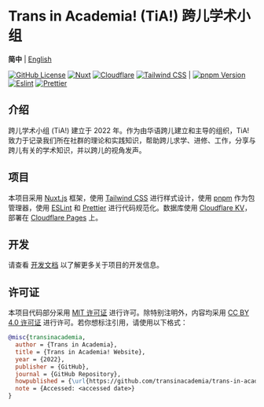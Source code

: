 # Trans in Academia! (TiA!) 跨儿学术小组

**简中** | [English](README-EN.md)

[![GitHub License][license-badge]][license-link]
[![Nuxt][nuxt-badge]][nuxt-link]
[![Cloudflare][cloudflare-badge]][cloudflare-link]
[![Tailwind CSS][tailwind-badge]][tailwind-link] |
[![pnpm Version][pnpm-badge]][pnpm-link]
[![Eslint][eslint-badge]][eslint-link]
[![Prettier][prettier-badge]][prettier-link]

## 介绍

跨儿学术小组 (TiA!) 建立于 2022 年。作为由华语跨儿建立和主导的组织，TiA! 致力于记录我们所在社群的理论和实践知识，帮助跨儿求学、进修、工作，分享与跨儿有关的学术知识，并以跨儿的视角发声。

## 项目

本项目采用 [Nuxt.js][nuxt-link] 框架，使用 [Tailwind CSS][tailwind-link] 进行样式设计，使用 [pnpm][pnpm-link] 作为包管理器，使用 [ESLint][eslint-link] 和 [Prettier][prettier-link] 进行代码规范化。数据库使用 [Cloudflare KV][cloudflare-link]，部署在 [Cloudflare Pages][cloudflare-link] 上。

## 开发

请查看 [开发文档](docs/DEV.md) 以了解更多关于项目的开发信息。

## 许可证

本项目代码部分采用 [MIT 许可证](LICENSE) 进行许可。除特别注明外，内容均采用 [CC BY 4.0 许可证](LICENSE-CC) 进行许可。若你想标注引用，请使用以下格式：

```bibtex
@misc{transinacademia,
  author = {Trans in Academia},
  title = {Trans in Academia! Website},
  year = {2022},
  publisher = {GitHub},
  journal = {GitHub Repository},
  howpublished = {\url{https://github.com/transinacademia/trans-in-academia-web}},
  note = {Accessed: <accessed date>}
}
```

<!-- Badges -->

[cloudflare-badge]: https://img.shields.io/badge/Cloudflare-F69652?style=flat&logo=cloudflare&logoColor=white
[cloudflare-link]: https://www.cloudflare.com/
[eslint-badge]: https://img.shields.io/badge/eslint-4B32C3?style=flat&logo=eslint&logoColor=white
[eslint-link]: https://eslint.nuxt.com/
[license-badge]: https://img.shields.io/github/license/transinacademia/trans-in-academia-web?style=flat
[license-link]: https://github.com/transinacademia/trans-in-academia-web/blob/main/LICENSE
[nuxt-badge]: https://img.shields.io/badge/Nuxt-00DC82?logo=nuxtdotjs&logoColor=white&style=flat
[nuxt-link]: https://nuxtjs.org/
[pnpm-badge]: https://img.shields.io/github/package-json/packageManager/transinacademia/trans-in-academia-web/main?label=&logo=pnpm&logoColor=fff&color=F69220&style=flat
[pnpm-link]: https://pnpm.io/
[prettier-badge]: https://img.shields.io/badge/Prettier-F7B93E?style=flat&logo=Prettier&logoColor=white
[prettier-link]: https://www.npmjs.com/package/@zl-asica/prettier-config
[tailwind-badge]: https://img.shields.io/badge/Tailwind%20CSS-06B6D4?style=flat&logo=tailwindcss&logoColor=white
[tailwind-link]: https://tailwindcss.com/
